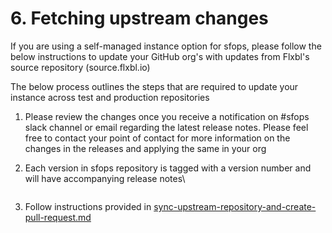 # 6. Fetching upstream changes

If you are using a self-managed instance option for sfops, please follow the below instructions to update your GitHub org's with  updates from Flxbl's source repository (source.flxbl.io)

The below process outlines the steps that are required to update  your instance across test and production repositories

1. Please review the changes once you receive a notification on #sfops slack  channel or email regarding the latest release notes.  Please feel free to contact your point of contact for more information on the changes in the releases and applying the same in your org
2.  Each version in sfops repository is tagged with a version number and will have accompanying release notes\


    <figure><img src="../../../.gitbook/assets/Screenshot 2024-06-26 at 10.37.10 PM.png" alt=""><figcaption></figcaption></figure>
3. Follow instructions provided in [sync-upstream-repository-and-create-pull-request.md](../../workflow-details/sync-upstream-repository-and-create-pull-request.md "mention")
